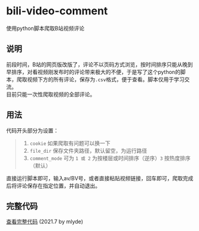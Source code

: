 # bili-video-comment  
使用python脚本爬取B站视频评论  

## 说明  
前段时间，B站的网页版改版了，评论不以页码方式浏览，按时间排序只能从晚到早排序，对看视频刚发布时的评论带来极大的不便，于是写了这个python的脚本，爬取视频下方的所有评论，保存为`.csv`格式，便于查看。脚本仅用于学习交流。  
目前只能一次性爬取视频的全部评论。  

## 用法  
代码开头部分为设置：  
>1. `cookie` 如果爬取有问题可以换一下  
>2. `file_dir`	保存文件夹路径，默认留空，为运行路径  
>3. `comment_mode` 可为 `1 或 2` 为按楼层或时间排序（逆序）`3` 按热度排序（默认）  

直接运行脚本即可，输入av/BV号，或者直接粘贴视频链接，回车即可，爬取完成后将评论保存在指定位置，并自动退出。  
## 完整代码  
[查看完整代码](https://github.com/mlyde/bili-automatic/blob/main/bili-video-comment/bili-video-comment.py) (2021.7 by mlyde)  
